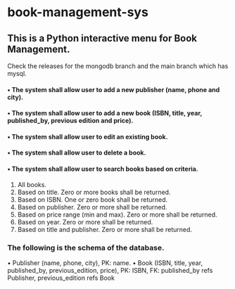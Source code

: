 # book-management-sys
## This is a Python interactive menu for Book Management. 

Check the releases for the mongodb branch and the main branch which has mysql. 


#### •	The system shall allow user to add a new publisher (name, phone and city).
#### •	The system shall allow user to add a new book (ISBN, title, year, published_by, previous edition and price).
#### •	The system shall allow user to edit an existing book.
#### •	The system shall allow user to delete a book.
#### •	The system shall allow user to search books based on criteria.
1.	All books.
2.	Based on title. Zero or more books shall be returned.
3.	Based on ISBN. One or zero book shall be returned.
4.	Based on publisher. Zero or more shall be returned.
5.	Based on price range (min and max). Zero or more shall be returned.
6.	Based on year. Zero or more shall be returned.
7.	Based on title and publisher. Zero or more shall be returned.


### The following is the schema of the database.
•	Publisher (name, phone, city), PK: name.
•	Book (ISBN, title, year, published_by, previous_edition, price), PK: ISBN, FK: published_by refs Publisher, previous_edition refs Book

